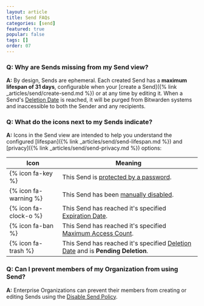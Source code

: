 ```yaml
---
layout: article
title: Send FAQs
categories: [send]
featured: true
popular: false
tags: []
order: 07
---
```


### Q: Why are Sends missing from my Send view?

**A:** By design, Sends are ephemeral. Each created Send has a **maximum lifespan of 31 days**, configurable when your [create a Send]({% link _articles/send/create-send.md %}) or at any time by editing it. When a Send's [Deletion Date]({{site.baseurl}}/article/send-lifespan/#deletion-date) is reached, it will be purged from Bitwarden systems and inaccessible to both the Sender and any recipients.

### Q: What do the icons next to my Sends indicate?

**A:** Icons in the Send view are intended to help you understand the configured [lifespan]({% link _articles/send/send-lifespan.md %}) and [privacy]({% link _articles/send/send-privacy.md %}) options:

|Icon|Meaning|
|----|-------|
|{% icon fa-key %}|This Send is [protected by a password]({{site.baseurl}}/article/send-privacy/#passwords).|
|{% icon fa-warning %}|This Send has been [manually disabled]({{site.baseurl}}/article/send-lifespan/#manually-disable-or-delete).|
|{% icon fa-clock-o %}|This Send has reached it's specified [Expiration Date]({{site.baseurl}}/article/send-lifespan/#expiration-date).|
|{% icon fa-ban %}|This Send has reached it's specified [Maximum Access Count]({{site.baseurl}}/article/send-lifespan/#maximum-access-count).|
|{% icon fa-trash %}|This Send has reached it's specified [Deletion Date]({{site.baseurl}}/article/send-lifespan/#deletion-date) and is **Pending Deletion**.|

### Q: Can I prevent members of my Organization from using Send?

**A:** Enterprise Organizations can prevent their members from creating or editing Sends using the [Disable Send Policy]({{site.baseurl}}/article/policies/#disable-send).
